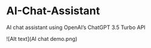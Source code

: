 # AI-Chat-Assistant
AI chat assistant using OpenAI’s ChatGPT 3.5 Turbo API

![Alt text](AI chat demo.png)
